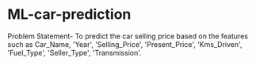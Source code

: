 # ML-car-prediction

Problem Statement- To predict the car selling price based on the features such as Car_Name, 'Year', 'Selling_Price', 'Present_Price', 'Kms_Driven', 'Fuel_Type', 'Seller_Type', 'Transmission'.
